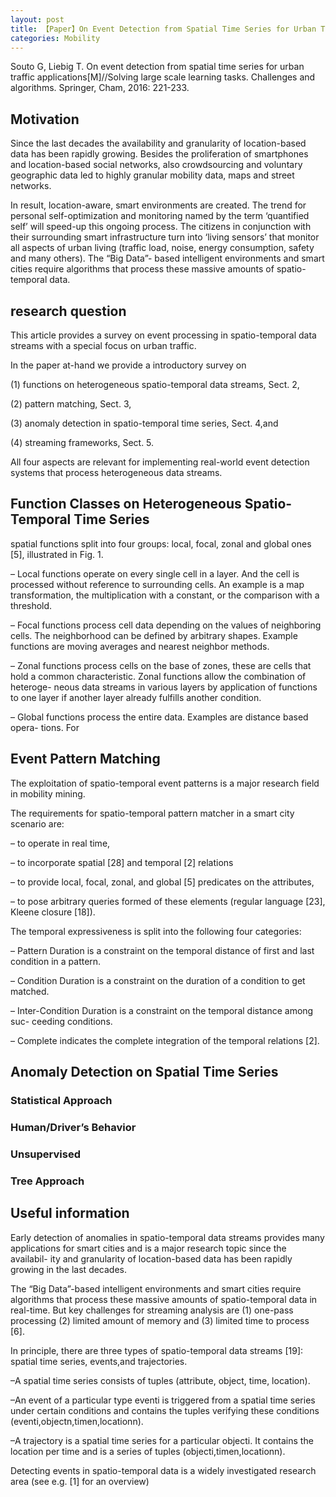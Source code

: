 ```yaml
---
layout: post
title: 【Paper】On Event Detection from Spatial Time Series for Urban Traffic Applications
categories: Mobility
---
```


Souto G, Liebig T. On event detection from spatial time series for urban traffic applications[M]//Solving large scale learning tasks. Challenges and algorithms. Springer, Cham, 2016: 221-233.

## Motivation

Since the last decades the availability and granularity of location-based data has been rapidly growing. Besides the proliferation of smartphones and location-based social networks, also crowdsourcing and voluntary geographic data led to highly granular mobility data, maps and street networks. 

In result, location-aware, smart environments are created. The trend for personal self-optimization and monitoring named by the term ‘quantified self’ will speed-up this ongoing process. The citizens in conjunction with their surrounding smart infrastructure turn into ‘living sensors’ that monitor all aspects of urban living (traffic load, noise, energy consumption, safety and many others). The “Big Data”- based intelligent environments and smart cities require algorithms that process these massive amounts of spatio-temporal data.

## research question

This article provides a survey on event processing in spatio-temporal data streams with a special focus on urban traffic.

In the paper at-hand we provide a introductory survey on 

(1) functions on heterogeneous spatio-temporal data streams, Sect. 2, 

(2) pattern matching, Sect. 3, 

(3) anomaly detection in spatio-temporal time series, Sect. 4,and 

(4) streaming frameworks, Sect. 5. 

All four aspects are relevant for implementing real-world event detection systems that process heterogeneous data streams.

## Function Classes on Heterogeneous Spatio-Temporal Time Series

spatial functions split into four groups: local, focal, zonal and global ones [5], illustrated in Fig. 1.

– Local functions operate on every single cell in a layer. And the cell is processed without reference to surrounding cells. An example is a map transformation, the multiplication with a constant, or the comparison with a threshold.

– Focal functions process cell data depending on the values of neighboring cells. The neighborhood can be defined by arbitrary shapes. Example functions are moving averages and nearest neighbor methods.

– Zonal functions process cells on the base of zones, these are cells that hold a common characteristic. Zonal functions allow the combination of heteroge- neous data streams in various layers by application of functions to one layer if another layer already fulfills another condition.

– Global functions process the entire data. Examples are distance based opera- tions.
For

## Event Pattern Matching

The exploitation of spatio-temporal event patterns is a major research field in mobility mining. 

The requirements for spatio-temporal pattern matcher in a smart city scenario are:

– to operate in real time, 

– to incorporate spatial [28] and temporal [2] relations 

– to provide local, focal, zonal, and global [5] predicates on the attributes,

– to pose arbitrary queries formed of these elements (regular language [23], Kleene closure [18]).

The temporal expressiveness is split into the following four categories:

– Pattern Duration is a constraint on the temporal distance of first and last condition in a pattern.

– Condition Duration is a constraint on the duration of a condition to get matched.

– Inter-Condition Duration is a constraint on the temporal distance among suc- ceeding conditions.

– Complete indicates the complete integration of the temporal relations [2]. 

## Anomaly Detection on Spatial Time Series

### Statistical Approach

### Human/Driver’s Behavior

### Unsupervised

### Tree Approach

## Useful information

Early detection of anomalies in spatio-temporal data streams provides many applications for smart cities and is a major research topic since the availabil- ity and granularity of location-based data has been rapidly growing in the last decades.

The “Big Data”-based intelligent environments and smart cities require algorithms that process these massive amounts of spatio-temporal data in real-time. But key challenges for streaming analysis are (1) one-pass processing (2) limited amount of memory and (3) limited time to process [6].

In principle, there are three types of spatio-temporal data streams [19]: spatial time series, events,and trajectories.

–A spatial time series consists of tuples (attribute, object, time, location).

–An event of a particular type eventi is triggered from a spatial time series under certain conditions and contains the tuples verifying these conditions (eventi,objectn,timen,locationn).

–A trajectory is a spatial time series for a particular objecti. It contains the location per time and is a series of tuples (objecti,timen,locationn).

Detecting events in spatio-temporal data is a widely investigated research area (see e.g. [1] for an overview)